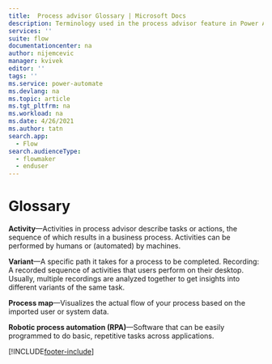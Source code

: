 ```yaml
---
title:  Process advisor Glossary | Microsoft Docs
description: Terminology used in the process advisor feature in Power Automate.
services: ''
suite: flow
documentationcenter: na
author: nijemcevic 
manager: kvivek
editor: ''
tags: ''
ms.service: power-automate
ms.devlang: na
ms.topic: article
ms.tgt_pltfrm: na
ms.workload: na
ms.date: 4/26/2021
ms.author: tatn
search.app: 
  - Flow
search.audienceType: 
  - flowmaker
  - enduser
---
```

# Glossary

**Activity**&mdash;Activities in process advisor describe tasks or actions, the sequence of which results in a business process. Activities can be performed by humans or (automated) by machines.

**Variant**&mdash;A specific path it takes for a process to be completed.
Recording: A recorded sequence of activities that users perform on their desktop. Usually, multiple recordings are analyzed together to get insights into different variants of the same task.

<!-- "Process" needs definition. -->

**Process map**&mdash;Visualizes the actual flow of your process based on the imported user or system data.

**Robotic process automation (RPA)**&mdash;Software that can be easily programmed to do basic, repetitive tasks across applications.

<!--"Workflow" needs definition. -->


[!INCLUDE[footer-include](includes/footer-banner.md)]
